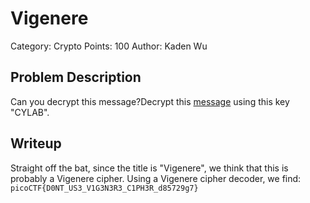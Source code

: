 # Vigenere
Category: Crypto
Points: 100
Author: Kaden Wu
## Problem Description
Can you decrypt this message?Decrypt this  [message](https://artifacts.picoctf.net/c/159/cipher.txt)  using this key "CYLAB".
## Writeup
Straight off the bat, since the title is "Vigenere", we think that this is probably a Vigenere cipher. Using a Vigenere cipher decoder, we find: 
`picoCTF{D0NT_US3_V1G3N3R3_C1PH3R_d85729g7}`
